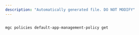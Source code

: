 ```yaml
---
description: "Automatically generated file. DO NOT MODIFY"
---
```


```cli

mgc policies default-app-management-policy get

```